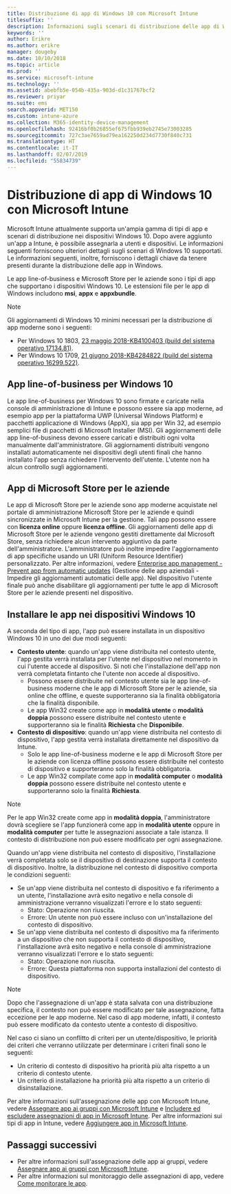 ```yaml
---
title: Distribuzione di app di Windows 10 con Microsoft Intune
titlesuffix: ''
description: Informazioni sugli scenari di distribuzione delle app di Windows 10 disponibili con Microsoft Intune.
keywords: ''
author: Erikre
ms.author: erikre
manager: dougeby
ms.date: 10/10/2018
ms.topic: article
ms.prod: ''
ms.service: microsoft-intune
ms.technology: ''
ms.assetid: abebfb5e-054b-435a-903d-d1c31767bcf2
ms.reviewer: priyar
ms.suite: ems
search.appverid: MET150
ms.custom: intune-azure
ms.collection: M365-identity-device-management
ms.openlocfilehash: 92416bf0b26855ef675fbb939eb2745e73003285
ms.sourcegitcommit: 727c3ae7659ad79ea162250d234d7730f840c731
ms.translationtype: HT
ms.contentlocale: it-IT
ms.lasthandoff: 02/07/2019
ms.locfileid: "55834739"
---
```

# <a name="windows-10-app-deployment-using-microsoft-intune"></a>Distribuzione di app di Windows 10 con Microsoft Intune 

Microsoft Intune attualmente supporta un'ampia gamma di tipi di app e scenari di distribuzione nei dispositivi Windows 10. Dopo avere aggiunto un'app a Intune, è possibile assegnarla a utenti e dispositivi. Le informazioni seguenti forniscono ulteriori dettagli sugli scenari di Windows 10 supportati. Le informazioni seguenti, inoltre, forniscono i dettagli chiave da tenere presenti durante la distribuzione delle app in Windows. 

Le app line-of-business e Microsoft Store per le aziende sono i tipi di app che supportano i dispositivi Windows 10. Le estensioni file per le app di Windows includono **msi**, **appx** e **appxbundle**.  

> [!Note]
> Gli aggiornamenti di Windows 10 minimi necessari per la distribuzione di app moderne sono i seguenti:
> - Per Windows 10 1803, [23 maggio 2018-KB4100403 (build del sistema operativo 17134.81)](https://support.microsoft.com/help/4100403/windows-10-update-kb4100403).
> - Per Windows 10 1709, [21 giugno 2018-KB4284822 (build del sistema operativo 16299.522)](https://support.microsoft.com/help/4284822).

## <a name="windows-10-line-of-business-apps"></a>App line-of-business per Windows 10

Le app line-of-business per Windows 10 sono firmate e caricate nella console di amministrazione di Intune e possono essere sia app moderne, ad esempio app per la piattaforma UWP (Universal Windows Platform) e pacchetti applicazione di Windows (AppX), sia app per Win 32, ad esempio semplici file di pacchetti di Microsoft Installer (MSI). Gli aggiornamenti delle app line-of-business devono essere caricati e distribuiti ogni volta manualmente dall'amministratore. Gli aggiornamenti distribuiti vengono installati automaticamente nei dispositivi degli utenti finali che hanno installato l'app senza richiedere l'intervento dell'utente. L'utente non ha alcun controllo sugli aggiornamenti. 

## <a name="microsoft-store-for-business-apps"></a>App di Microsoft Store per le aziende

Le app di Microsoft Store per le aziende sono app moderne acquistate nel portale di amministrazione Microsoft Store per le aziende e quindi sincronizzate in Microsoft Intune per la gestione. Tali app possono essere con **licenza online** oppure **licenza offline**. Gli aggiornamenti delle app di Microsoft Store per le aziende vengono gestiti direttamente dal Microsoft Store, senza richiedere alcun intervento aggiuntivo da parte dell'amministratore. L'amministratore può inoltre impedire l'aggiornamento di app specifiche usando un URI (Uniform Resource Identifier) personalizzato. Per altre informazioni, vedere [Enterprise app management - Prevent app from automatic updates](https://docs.microsoft.com/windows/client-management/mdm/enterprise-app-management#prevent-app-from-automatic-updates) (Gestione delle app aziendali - Impedire gli aggiornamenti automatici delle app). Nel dispositivo l'utente finale può anche disabilitare gli aggiornamenti per tutte le app di Microsoft Store per le aziende presenti nel dispositivo. 

## <a name="installing-apps-on-windows-10-devices"></a>Installare le app nei dispositivi Windows 10
A seconda del tipo di app, l'app può essere installata in un dispositivo Windows 10 in uno dei due modi seguenti:

- **Contesto utente**: quando un'app viene distribuita nel contesto utente, l'app gestita verrà installata per l'utente nel dispositivo nel momento in cui l'utente accede al dispositivo. Si noti che l'installazione dell'app non verrà completata fintanto che l'utente non accede al dispositivo. 
    - Possono essere distribuite nel contesto utente sia le app line-of-business moderne che le app di Microsoft Store per le aziende, sia online che offline, e queste supporteranno sia la finalità obbligatoria che la finalità disponibile.
    - Le app Win32 create come app in **modalità utente** o **modalità doppia** possono essere distribuite nel contesto utente e supporteranno sia le finalità **Richiesta** che **Disponibile**. 
- **Contesto di dispositivo**: quando un'app viene distribuita nel contesto di dispositivo, l'app gestita verrà installata direttamente nel dispositivo da Intune.
    - Solo le app line-of-business moderne e le app di Microsoft Store per le aziende con licenza offline possono essere distribuite nel contesto di dispositivo e supporteranno solo la finalità obbligatoria.
    - Le app Win32 compilate come app in **modalità computer** o **modalità doppia** possono essere distribuite nel contesto utente e supporteranno solo la finalità **Richiesta**.

> [!NOTE]
> Per le app Win32 create come app in **modalità doppia**, l'amministratore dovrà scegliere se l'app funzionerà come app in **modalità utente** oppure in **modalità computer** per tutte le assegnazioni associate a tale istanza. Il contesto di distribuzione non può essere modificato per ogni assegnazione.  

Quando un'app viene distribuita nel contesto di dispositivo, l'installazione verrà completata solo se il dispositivo di destinazione supporta il contesto di dispositivo. Inoltre, la distribuzione nel contesto di dispositivo comporta le condizioni seguenti:
- Se un'app viene distribuita nel contesto di dispositivo e fa riferimento a un utente, l'installazione avrà esito negativo e nella console di amministrazione verranno visualizzati l'errore e lo stato seguenti:
    - Stato: Operazione non riuscita.
    - Errore: Un utente non può essere incluso con un'installazione del contesto di dispositivo.
- Se un'app viene distribuita nel contesto di dispositivo ma fa riferimento a un dispositivo che non supporta il contesto di dispositivo, l'installazione avrà esito negativo e nella console di amministrazione verranno visualizzati l'errore e lo stato seguenti:
    - Stato: Operazione non riuscita.
    - Errore: Questa piattaforma non supporta installazioni del contesto di dispositivo. 

> [!Note]
> Dopo che l'assegnazione di un'app è stata salvata con una distribuzione specifica, il contesto non può essere modificato per tale assegnazione, fatta eccezione per le app moderne. Nel caso di app moderne, infatti, il contesto può essere modificato da contesto utente a contesto di dispositivo. 

Nel caso ci siano un conflitto di criteri per un utente/dispositivo, le priorità dei criteri che verranno utilizzate per determinare i criteri finali sono le seguenti:
- Un criterio di contesto di dispositivo ha priorità più alta rispetto a un criterio di contesto utente. 
- Un criterio di installazione ha priorità più alta rispetto a un criterio di disinstallazione.

Per altre informazioni sull'assegnazione delle app con Microsoft Intune, vedere [Assegnare app ai gruppi con Microsoft Intune](apps-deploy.md) e [Includere ed escludere assegnazioni di app in Microsoft Intune](apps-inc-exl-assignments.md). Per altre informazioni sui tipi di app in Intune, vedere [Aggiungere app in Microsoft Intune](apps-add.md).

## <a name="next-steps"></a>Passaggi successivi

- Per altre informazioni sull'assegnazione delle app ai gruppi, vedere [Assegnare app ai gruppi con Microsoft Intune](apps-deploy.md).
- Per altre informazioni sul monitoraggio delle assegnazioni di app, vedere [Come monitorare le app](apps-monitor.md).
